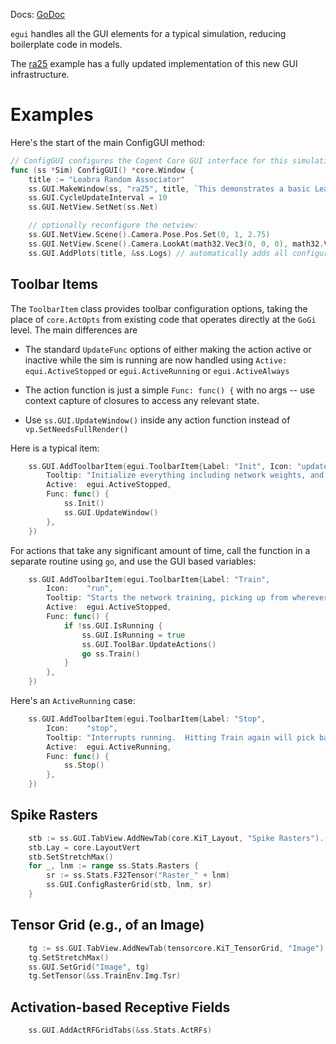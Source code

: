 Docs: [GoDoc](https://pkg.go.dev/github.com/emer/emergent/egui)

`egui` handles all the GUI elements for a typical simulation, reducing boilerplate code in models.

The [ra25](https://github.com/emer/axon/tree/main/sims/ra25) example has a fully updated implementation of this new GUI infrastructure.

# Examples

Here's the start of the main ConfigGUI method:

```Go
// ConfigGUI configures the Cogent Core GUI interface for this simulation.
func (ss *Sim) ConfigGUI() *core.Window {
	title := "Leabra Random Associator"
	ss.GUI.MakeWindow(ss, "ra25", title, `This demonstrates a basic Leabra model. See <a href="https://github.com/emer/emergent">emergent on GitHub</a>.</p>`)
	ss.GUI.CycleUpdateInterval = 10
	ss.GUI.NetView.SetNet(ss.Net)

    // optionally reconfigure the netview:
	ss.GUI.NetView.Scene().Camera.Pose.Pos.Set(0, 1, 2.75) 
	ss.GUI.NetView.Scene().Camera.LookAt(math32.Vec3(0, 0, 0), math32.Vec3(0, 1, 0)) 
	ss.GUI.AddPlots(title, &ss.Logs) // automatically adds all configured plots
```


## Toolbar Items

The `ToolbarItem` class provides toolbar configuration options, taking the place of `core.ActOpts` from existing code that operates directly at the `GoGi` level.  The main differences are

* The standard `UpdateFunc` options of either making the action active or inactive while the sim is running are now handled using `Active: equi.ActiveStopped` or `egui.ActiveRunning` or `egui.ActiveAlways`

* The action function is just a simple `Func: func() {` with no args -- use context capture of closures to access any relevant state.

* Use `ss.GUI.UpdateWindow()` inside any action function instead of `vp.SetNeedsFullRender()`

Here is a typical item:

```Go
    ss.GUI.AddToolbarItem(egui.ToolbarItem{Label: "Init", Icon: "update",
        Tooltip: "Initialize everything including network weights, and start over.  Also applies current params.",
        Active:  egui.ActiveStopped,
        Func: func() {
            ss.Init()
            ss.GUI.UpdateWindow()
        },
    })
```

For actions that take any significant amount of time, call the function in a separate routine using `go`, and use the GUI based variables:

```Go
    ss.GUI.AddToolbarItem(egui.ToolbarItem{Label: "Train",
        Icon:    "run",
        Tooltip: "Starts the network training, picking up from wherever it may have left off.  If not stopped, training will complete the specified number of Runs through the full number of Epochs of training, with testing automatically occuring at the specified interval.",
        Active:  egui.ActiveStopped,
        Func: func() {
            if !ss.GUI.IsRunning {
                ss.GUI.IsRunning = true
                ss.GUI.ToolBar.UpdateActions()
                go ss.Train()
            }
        },
    })
```

Here's an `ActiveRunning` case:

```Go
    ss.GUI.AddToolbarItem(egui.ToolbarItem{Label: "Stop",
        Icon:    "stop",
        Tooltip: "Interrupts running.  Hitting Train again will pick back up where it left off.",
        Active:  egui.ActiveRunning,
        Func: func() {
            ss.Stop()
        },
    })
```

## Spike Rasters

```Go
	stb := ss.GUI.TabView.AddNewTab(core.KiT_Layout, "Spike Rasters").(*core.Layout)
	stb.Lay = core.LayoutVert
	stb.SetStretchMax()
	for _, lnm := range ss.Stats.Rasters {
		sr := ss.Stats.F32Tensor("Raster_" + lnm)
		ss.GUI.ConfigRasterGrid(stb, lnm, sr)
	}
```    

## Tensor Grid (e.g., of an Image)

```Go
	tg := ss.GUI.TabView.AddNewTab(tensorcore.KiT_TensorGrid, "Image").(*tensorcore.TensorGrid)
	tg.SetStretchMax()
	ss.GUI.SetGrid("Image", tg)
	tg.SetTensor(&ss.TrainEnv.Img.Tsr)
```

## Activation-based Receptive Fields

```Go
	ss.GUI.AddActRFGridTabs(&ss.Stats.ActRFs)
```



